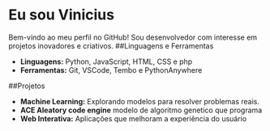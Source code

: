 # Eu sou Vinicius

Bem-vindo ao meu perfil no GitHub! Sou desenvolvedor com interesse em projetos inovadores e criativos.
##Linguagens e Ferramentas

- **Linguagens:** Python, JavaScript, HTML, CSS e php
- **Ferramentas:** Git, VSCode, Tembo e PythonAnywhere

##Projetos

- **Machine Learning:** Explorando modelos para resolver problemas reais.
- **ACE Aleatory code engine** modelo de algoritmo genetico que programa 
- **Web Interativa:** Aplicações que melhoram a experiência do usuário

